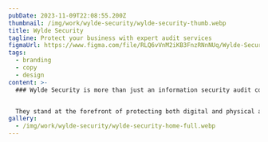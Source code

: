 ```yaml
---
pubDate: 2023-11-09T22:08:55.200Z
thumbnail: /img/work/wylde-security/wylde-security-thumb.webp
title: Wylde Security
tagline: Protect your business with expert audit services
figmaUrl: https://www.figma.com/file/RLQ6vVnM2iKB3FnzRNnNUq/Wylde-Security?type=design&t=WVt6hIWnWI6r03TA-6
tags:
  - branding
  - copy
  - design
content: >-
  ### Wylde Security is more than just an information security audit company.


  They stand at the forefront of protecting both digital and physical assets of small and medium-sized enterprises (SMEs). With their deep expertise and burning passion for security, they gave me the honor of designing a sparkling website. A platform where their innovative services shine and immediately grab the attention of potential clients!
gallery:
  - /img/work/wylde-security/wylde-security-home-full.webp
---
```

